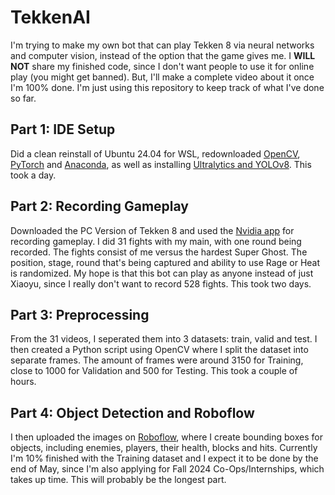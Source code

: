 # TekkenAI
I'm trying to make my own bot that can play Tekken 8 via neural networks and computer vision, instead of the option that the game gives me. I **WILL NOT** share my finished code, since I don't want people to use it for online play (you might get banned). But, I'll make a complete video about it once I'm 100% done. I'm just using this repository to keep track of what I've done so far.

## Part 1: IDE Setup
Did a clean reinstall of Ubuntu 24.04 for WSL, redownloaded [OpenCV](https://opencv.org/), [PyTorch](https://pytorch.org/) and [Anaconda](https://www.anaconda.com/), as well as installing [Ultralytics and YOLOv8](https://github.com/ultralytics/ultralytics). This took a day.

## Part 2: Recording Gameplay
Downloaded the PC Version of Tekken 8 and used the [Nvidia app](https://www.nvidia.com/en-us/software/nvidia-app/) for recording gameplay. I did 31 fights with my main, with one round being recorded. The fights consist of me versus the hardest Super Ghost. The position, stage, round that's being captured and ability to use Rage or Heat is randomized. My hope is that this bot can play as anyone instead of just Xiaoyu, since I really don't want to record 528 fights. This took two days.

## Part 3: Preprocessing
From the 31 videos, I seperated them into 3 datasets: train, valid and test. I then created a Python script using OpenCV where I split the dataset into separate frames. The amount of frames were around 3150 for Training, close to 1000 for Validation and 500 for Testing. This took a couple of hours.

## Part 4: Object Detection and Roboflow
I then uploaded the images on [Roboflow](https://universe.roboflow.com/), where I create bounding boxes for objects, including enemies, players, their health, blocks and hits. Currently I'm 10% finished with the Training dataset and I expect it to be done by the end of May, since I'm also applying for Fall 2024 Co-Ops/Internships, which takes up time. This will probably be the longest part.

